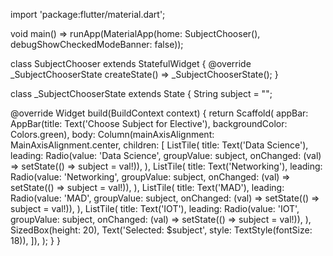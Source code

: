 import 'package:flutter/material.dart';

void main() => runApp(MaterialApp(home: SubjectChooser(), debugShowCheckedModeBanner: false));

class SubjectChooser extends StatefulWidget {
  @override
  _SubjectChooserState createState() => _SubjectChooserState();
}

class _SubjectChooserState extends State<SubjectChooser> {
  String subject = "";

  @override
  Widget build(BuildContext context) {
    return Scaffold(
      appBar: AppBar(title: Text('Choose Subject for Elective'), backgroundColor: Colors.green),
      body: Column(mainAxisAlignment: MainAxisAlignment.center, children: [
        ListTile(
          title: Text('Data Science'),
          leading: Radio(value: 'Data Science', groupValue: subject, onChanged: (val) => setState(() => subject = val!)),
        ),
        ListTile(
          title: Text('Networking'),
          leading: Radio(value: 'Networking', groupValue: subject, onChanged: (val) => setState(() => subject = val!)),
        ),
        ListTile(
          title: Text('MAD'),
          leading: Radio(value: 'MAD', groupValue: subject, onChanged: (val) => setState(() => subject = val!)),
        ),
        ListTile(
          title: Text('IOT'),
          leading: Radio(value: 'IOT', groupValue: subject, onChanged: (val) => setState(() => subject = val!)),
        ),
        SizedBox(height: 20),
        Text('Selected: $subject', style: TextStyle(fontSize: 18)),
      ]),
    );
  }
}

